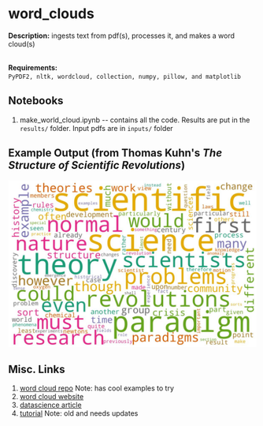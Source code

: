 # word_clouds
**Description:** ingests text from pdf(s), processes it, and makes a word cloud(s)
<br>
<br>

**Requirements:**<br>
`PyPDF2, nltk, wordcloud, collection, numpy, pillow, and matplotlib`


## Notebooks
1. make_world_cloud.ipynb -- contains all the code. Results are put in the `results/` folder.  Input pdfs are in `inputs/` folder



## Example Output (from Thomas Kuhn's _The Structure of Scientific Revolutions_)
![Kuhn's Structure of Scientific Revolutions](results/wordcloud_Kuhn-SSR-2ndEd.jpg) 



## Misc. Links
1. [word cloud repo](https://github.com/amueller/word_cloud) Note: has cool examples to try<br>
1. [word cloud website](http://amueller.github.io/word_cloud/)<br> 
2. [datascience article](https://towardsdatascience.com/pdfs-to-word-cloud-in-3-steps-73ccbff6d835)<br>
3. [tutorial](https://github.com/Lakshmi-1212/wordcloud_from_docs/blob/main/wordcloud_generator.ipynb) Note: old and needs updates<br>


